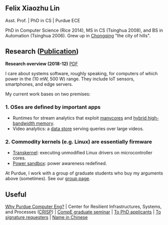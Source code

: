 ## Felix Xiaozhu Lin

Asst. Prof. | PhD in CS | Purdue ECE

PhD in Computer Science (Rice 2014), MS in CS (Tsinghua 2008), and BS in Automation (Tsinghua 2006). Grew up in [Chongqing](http://upload.wikimedia.org/wikipedia/commons/6/60/Chongqing_Night_Yuzhong.jpg) "the city of hills". 
<!--- 
**I care system software for addressing challenges raised by new workloads and new hardware. My recent work includes OS support for stream processing, for heterogeneous memory, and for wearable devices.**
-->

## Research ([Publication](https://engineering.purdue.edu/~xzl/xsel/papers.html))

**Research overview (2018-12)** [PDF](/two-inquiries-v3.pdf)

I care about systems software, roughly speaking, for computers of which power in the (10 mW, 500 W) range. 
They include IoT sensors, smartphones, and edge servers. 

My current work bases on two premises: 

### 1. OSes are defined by important apps 
* Runtimes for stream analytics that exploit [manycores](https://engineering.purdue.edu/~xzl/xsel/p/streambox/index.html) and [hybrid high-bandwidth memory](). 
* Video analytics: a [data store](https://arxiv.org/abs/1810.01794) serving queries over large videos. 

### 2. Commodity kernels (e.g. Linux) are essentially firmware 
* [Transkernel](https://arxiv.org/abs/1811.05000): executing unmodified Linux drivers on microcontroller cores.
* [Power sandbox](https://engineering.purdue.edu/~xzl/xsel/p/psbox/index.html): power awareness redefined.

At Purdue, I work with a group of graduate students who buy my arguments above (sometimes). See our [group page](http://xsel.rocks).

## Useful 

[Why Purdue Computer Eng?](https://engineering.purdue.edu/ComputerEngineering/) 
| Center for Resilient Infrastructures, Systems, and Processes ([CRISP](https://engineering.purdue.edu/CRISP))
| [CompE graduate seminar](https://engineering.purdue.edu/~xzl/gradtalks/index.html)
| [To PhD applicants](https://engineering.purdue.edu/~xzl/posts/hiring.html)
| [To signature requesters](/sign.html)
| [Name in Chinese](/img/name.jpg)


